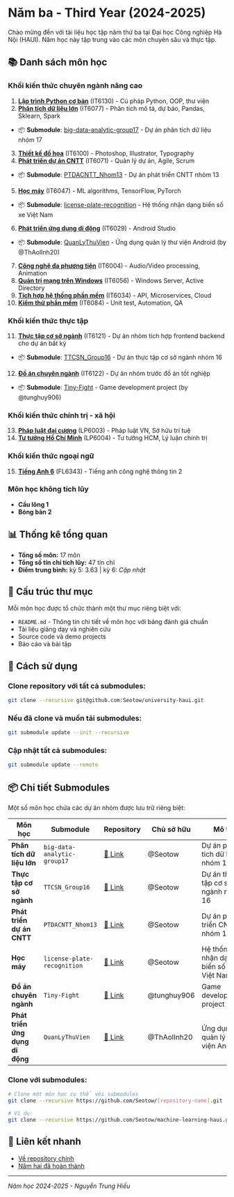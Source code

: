 # Năm ba - Third Year (2024-2025)

Chào mừng đến với tài liệu học tập năm thứ ba tại Đại học Công nghiệp Hà Nội (HAUI). Năm học này tập trung vào các môn chuyên sâu và thực tập.

## 📚 Danh sách môn học

### Khối kiến thức chuyên ngành nâng cao
1. **[Lập trình Python cơ bản](https://github.com/Seotow/basic-python-programming-haui)** (IT6130) - Cú pháp Python, OOP, thư viện
2. **[Phân tích dữ liệu lớn](https://github.com/Seotow/big-data-analysis-haui)** (IT6077) - Phân tích mô tả, dự báo, Pandas, Sklearn, Spark
  - 📦 **Submodule**: [big-data-analytic-group17](https://github.com/Seotow/big-data-analytic-group17) - Dự án phân tích dữ liệu nhóm 17
3. **[Thiết kế đồ họa](https://github.com/Seotow/graphic-design-haui)** (IT6100) - Photoshop, Illustrator, Typography
4. **[Phát triển dự án CNTT](https://github.com/Seotow/ict-project-dev-haui)** (IT6071) - Quản lý dự án, Agile, Scrum
  - 📦 **Submodule**: [PTDACNTT_Nhom13](https://github.com/Seotow/PTDACNTT_Nhom13) - Dự án phát triển CNTT nhóm 13
5. **[Học máy](https://github.com/Seotow/machine-learning-haui)** (IT6047) - ML algorithms, TensorFlow, PyTorch
  - 📦 **Submodule**: [license-plate-recognition](https://github.com/Seotow/license-plate-recognition) - Hệ thống nhận dạng biển số xe Việt Nam
6. **[Phát triển ứng dụng di động](https://github.com/Seotow/mobile-app-dev-haui)** (IT6029) - Android Studio
  - 📦 **Submodule**: [QuanLyThuVien](https://github.com/ThAolInh20/QuanLyThuVien) - Ứng dụng quản lý thư viện Android (by @ThAolInh20)
7. **[Công nghệ đa phương tiện](https://github.com/Seotow/multimedia-technology-haui)** (IT6004) - Audio/Video processing, Animation 
8. **[Quản trị mạng trên Windows](https://github.com/Seotow/network-admin-windows-haui)** (IT6056) - Windows Server, Active Directory 
9. **[Tích hợp hệ thống phần mềm](https://github.com/Seotow/software-sys-integration-haui)** (IT6034) - API, Microservices, Cloud 
10. **[Kiểm thử phần mềm](https://github.com/Seotow/software-testing-haui)** (IT6084) - Unit test, Automation, QA

### Khối kiến thức thực tập
11. **[Thực tập cơ sở ngành](https://github.com/Seotow/foundation-intern-haui)** (IT6121) - Dự án nhóm tích hợp frontend backend cho dự án bất kỳ
  - 📦 **Submodule**: [TTCSN_Group16](https://github.com/Seotow/TTCSN_Group16) - Dự án thực tập cơ sở ngành nhóm 16
12. **[Đồ án chuyên ngành](https://github.com/Seotow/major-project-haui)** (IT6122) - Dự án nhóm trước đồ án tốt nghiệp
  - 📦 **Submodule**: [Tiny-Fight](https://github.com/tunghuy906/Tiny-Fight) - Game development project (by @tunghuy906)

### Khối kiến thức chính trị - xã hội
13. **[Pháp luật đại cương](https://github.com/Seotow/pldc-haui)** (LP6003) - Pháp luật VN, Sở hữu trí tuệ
14. **[Tư tưởng Hồ Chí Minh](https://github.com/Seotow/tthcm-haui)** (LP6004) - Tư tưởng HCM, Lý luận chính trị

### Khối kiến thức ngoại ngữ
15. **[Tiếng Anh 6](https://github.com/Seotow/english-6-haui)** (FL6343) - Tiếng anh công nghệ thông tin 2

### Môn học không tích lũy
- **Cầu lông 1**
- **Bóng bàn 2**

## 📊 Thống kê tổng quan

- **Tổng số môn:** 17 môn
- **Tổng số tín chỉ tích lũy:** 47 tín chỉ
- **Điểm trung bình:** kỳ 5: 3.63 | kỳ 6: *Cập nhật*

## 📁 Cấu trúc thư mục

Mỗi môn học được tổ chức thành một thư mục riêng biệt với:
- `README.md` - Thông tin chi tiết về môn học với bảng đánh giá chuẩn
- Tài liệu giảng dạy và nghiên cứu
- Source code và demo projects
- Báo cáo và bài tập

## 🚀 Cách sử dụng

### Clone repository với tất cả submodules:
```bash
git clone --recursive git@github.com:Seotow/university-haui.git
```

### Nếu đã clone và muốn tải submodules:
```bash
git submodule update --init --recursive
```

### Cập nhật tất cả submodules:
```bash
git submodule update --remote
```

## 📦 Chi tiết Submodules

Một số môn học chứa các dự án nhóm được lưu trữ riêng biệt:

| Môn học | Submodule | Repository | Chủ sở hữu | Mô tả |
|---------|-----------|------------|-------------|-------|
| **Phân tích dữ liệu lớn** | `big-data-analytic-group17` | [🔗 Link](https://github.com/Seotow/big-data-analytic-group17) | @Seotow | Dự án phân tích dữ liệu nhóm 17 |
| **Thực tập cơ sở ngành** | `TTCSN_Group16` | [🔗 Link](https://github.com/Seotow/TTCSN_Group16) | @Seotow | Dự án thực tập cơ sở ngành nhóm 16 |
| **Phát triển dự án CNTT** | `PTDACNTT_Nhom13` | [🔗 Link](https://github.com/Seotow/PTDACNTT_Nhom13) | @Seotow | Dự án phát triển CNTT nhóm 13 |
| **Học máy** | `license-plate-recognition` | [🔗 Link](https://github.com/Seotow/license-plate-recognition) | @Seotow | Hệ thống nhận dạng biển số xe Việt Nam |
| **Đồ án chuyên ngành** | `Tiny-Fight` | [🔗 Link](https://github.com/tunghuy906/Tiny-Fight) | @tunghuy906 | Game development project |
| **Phát triển ứng dụng di động** | `QuanLyThuVien` | [🔗 Link](https://github.com/ThAolInh20/QuanLyThuVien) | @ThAolInh20 | Ứng dụng quản lý thư viện Android |

### Clone với submodules:
```bash
# Clone một môn học cụ thể với submodules
git clone --recursive https://github.com/Seotow/[repository-name].git

# Ví dụ:
git clone --recursive https://github.com/Seotow/machine-learning-haui.git
```

## 🔗 Liên kết nhanh

- [Về repository chính](../README.md)
- [Năm hai đã hoàn thành](../SecondYear/)

---
*Năm học 2024-2025 - Nguyễn Trung Hiếu*
